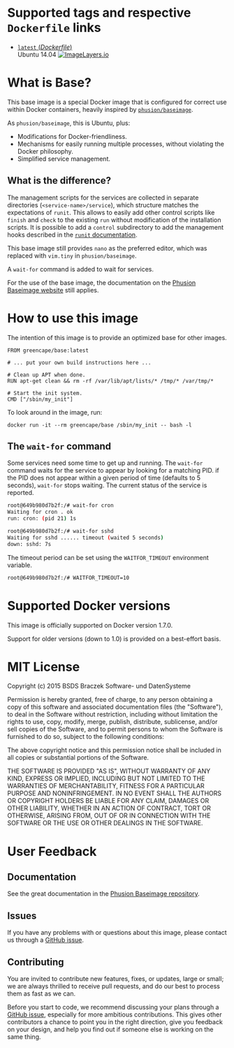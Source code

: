 # Supported tags and respective `Dockerfile` links

-	[`latest` (*Dockerfile*)](https://github.com/GreenCape/docker/blob/master/base/Dockerfile)  
    Ubuntu 14.04 [![ImageLayers.io](https://badge.imagelayers.io/greencape/base:latest.svg)](https://imagelayers.io/?images=greencape/base:latest)

# What is Base?

This base image is a special Docker image that is configured for correct use within Docker containers,
heavily inspired by [`phusion/baseimage`](https://registry.hub.docker.com/u/phusion/baseimage/).

As `phusion/baseimage`, this is Ubuntu, plus:

 * Modifications for Docker-friendliness.
 * Mechanisms for easily running multiple processes, without violating the Docker philosophy.
 * Simplified service management.

## What is the difference?

The management scripts for the services are collected in separate directories (`<service-name>/service`),
which structure matches the expectations of `runit`.
This allows to easily add other control scripts like `finish` and `check` to the existing `run` without modification
of the installation scripts.
It is possible to add a `control` subdirectory to add the management hooks described in the
[`runit` documentation](http://smarden.org/runit/runsv.8.html).

This base image still provides `nano` as the preferred editor, which was replaced with `vim.tiny` in `phusion/baseimage`.

A `wait-for` command is added to wait for services.

For the use of the base image, the documentation on the [Phusion Baseimage website](http://phusion.github.io/baseimage-docker/)
still applies.

# How to use this image

The intention of this image is to provide an optimized base for other images.

```
FROM greencape/base:latest

# ... put your own build instructions here ...

# Clean up APT when done.
RUN apt-get clean && rm -rf /var/lib/apt/lists/* /tmp/* /var/tmp/*

# Start the init system.
CMD ["/sbin/my_init"]
```

To look around in the image, run:

```
docker run -it --rm greencape/base /sbin/my_init -- bash -l
```

## The `wait-for` command

Some services need some time to get up and running. The `wait-for` command waits for the service to appear by
looking for a matching PID. if the PID does not appear within a given period of time (defaults to 5 seconds),
`wait-for` stops waiting. The current status of the service is reported.

```bash
root@649b980d7b2f:/# wait-for cron
Waiting for cron . ok
run: cron: (pid 21) 1s
```
```bash
root@649b980d7b2f:/# wait-for sshd
Waiting for sshd ...... timeout (waited 5 seconds)
down: sshd: 7s
```

The timeout period can be set using the `WAITFOR_TIMEOUT` environment variable.

```bash
root@649b980d7b2f:/# WAITFOR_TIMEOUT=10 
```
    
# Supported Docker versions

This image is officially supported on Docker version 1.7.0.

Support for older versions (down to 1.0) is provided on a best-effort basis.

# MIT License

Copyright (c) 2015 BSDS Braczek Software- und DatenSysteme

Permission is hereby granted, free of charge, to any person obtaining a copy of this software and associated documentation files (the "Software"), to deal in the Software without restriction, including without limitation the rights to use, copy, modify, merge, publish, distribute, sublicense, and/or sell copies of the Software, and to permit persons to whom the Software is furnished to do so, subject to the following conditions:

The above copyright notice and this permission notice shall be included in all copies or substantial portions of the Software.

THE SOFTWARE IS PROVIDED "AS IS", WITHOUT WARRANTY OF ANY KIND, EXPRESS OR IMPLIED, INCLUDING BUT NOT LIMITED TO THE WARRANTIES OF MERCHANTABILITY, FITNESS FOR A PARTICULAR PURPOSE AND NONINFRINGEMENT. IN NO EVENT SHALL THE AUTHORS OR COPYRIGHT HOLDERS BE LIABLE FOR ANY CLAIM, DAMAGES OR OTHER LIABILITY, WHETHER IN AN ACTION OF CONTRACT, TORT OR OTHERWISE, ARISING FROM, OUT OF OR IN CONNECTION WITH THE SOFTWARE OR THE USE OR OTHER DEALINGS IN THE SOFTWARE.

# User Feedback

## Documentation

See the great documentation in the [Phusion Baseimage repository](https://github.com/phusion/baseimage-docker).  

## Issues

If you have any problems with or questions about this image,
please contact us through a [GitHub issue](https://github.com/GreenCape/docker/issues).

## Contributing

You are invited to contribute new features, fixes, or updates, large or small;
we are always thrilled to receive pull requests, and do our best to process them as fast as we can.

Before you start to code, we recommend discussing your plans through a [GitHub issue](https://github.com/GreenCape/docker/issues),
especially for more ambitious contributions.
This gives other contributors a chance to point you in the right direction, give you feedback on your design,
and help you find out if someone else is working on the same thing.
